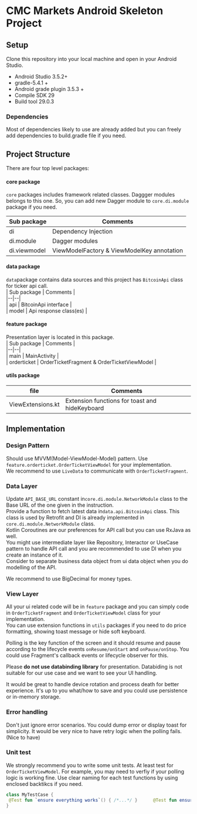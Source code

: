 
  
# CMC Markets Android Skeleton Project  
  
  
## Setup  
  
Clone this repository into your local machine and open in your Android Studio.  
  
- Android Studio 3.5.2+  
- gradle-5.4.1 +  
- Android grade plugin 3.5.3 +  
- Compile SDK 29  
- Build tool 29.0.3  
  
  
### Dependencies  
Most of dependencies likely to use are already added but you can freely add dependencies to build.gradle file if you need.  
  
## Project Structure  
  
There are four top level packages:  
  
#### core package  
`core` packages includes framework related classes. Daggger modules belongs to this one. So, you can add new Dagger module to `core.di.module` package if you need.  
  
| Sub package | Comments |  
|--|--|  
| di | Dependency Injection |  
| di.module | Dagger modules |  
| di.viewmodel | ViewModelFactory & ViewModelKey annotation |  
  
#### data package  
`data`package contains data sources and this project has `BitcoinApi` class for ticker api call.  
| Sub package | Comments |  
|--|--|  
| api | BitcoinApi interface |  
| model | Api response class(es) |  
  
#### feature package  
Presentation layer is located in this package.  
| Sub package | Comments |   
|--|--|  
| main | MainActivity |  
| orderticket | OrderTicketFragment & OrderTicketViewModel |  
  
#### utils package  
| file | Comments |  
|--|--|  
| ViewExtensions.kt | Extension functions for toast and hideKeyboard |  
  
  
## Implementation  
  
### Design Pattern  
Should use MVVM(Model-ViewModel-Model) pattern.  Use `feature.orderticket.OrderTicketViewModel` for your implementation.  
We recommend to use `LiveData` to communicate with `OrderTicketFragment`.  
  
  
### Data Layer  
Update `API_BASE_URL` constant in`core.di.module.NetworkModule` class to the Base URL of the one given in the instruction.  
Provide a function to fetch latest data in`data.api.BitcoinApi` class. This class is used by Retrofit and DI is already implemented in `core.di.module.NetworkModule` class.  
Kotlin Coroutines are our preferences for API call but you can use RxJava as well.  
You might use intermediate layer like Repository, Interactor or UseCase pattern to handle API call and you are recommended to use DI when you create an instance of it.  
Consider to separate business data object from ui data object when you do modelling of the API.  
  
We recommend to use BigDecimal for money types.
  
### View Layer  
All your ui related code will be in `feature` package and you can simply code in `OrderTicketFragment` and `OrderTicketViewModel` class for your implementation.  
You can use extension functions in `utils` packages if you need to do price formatting, showing toast message or hide soft keyboard.  

Polling is the key function of the screen and it should resume and pause according to the lifecycle events `onResume/onStart` and `onPause/onStop`. You could use Fragment's callback events or lifecycle observer for this.

Please **do not use databinding library** for presentation. Databiding is not suitable for our use case and we want to see your UI handling.

It would be great to handle device rotation and process death for better experience. It's up to you what/how to save and you could use persistence or in-memory storage.

### Error handling
Don't just ignore error scenarios. You could dump error or display toast for simplicity. It would be very nice to have retry logic when the polling fails. (Nice to have)
  
### Unit test  
We strongly recommend you to write some unit tests. At least test for `OrderTicketViewModel`. For example, you may need to verfiy if your polling logic is working fine. Use clear naming for each test functions by using enclosed backtikcs if you need.   
```kotlin  
class MyTestCase {  
 @Test fun `ensure everything works`() { /*...*/ }      @Test fun ensureEverythingWorks_onAndroid() { /*...*/ }  
}  
```
